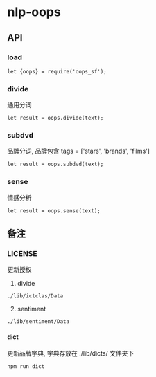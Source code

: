 # nlp-oops

## API  

### load  
  ```
  let {oops} = require('oops_sf');
  ```

### divide  
通用分词  

  ```
  let result = oops.divide(text);
  ```

### subdvd  
品牌分词, 品牌包含 tags = ['stars', 'brands', 'films']  

  ```
  let result = oops.subdvd(text);
  ```

### sense  
情感分析  

  ```
  let result = oops.sense(text);
  ```

## 备注  

### LICENSE  
更新授权  

1. divide  
  ```
  ./lib/ictclas/Data
  ```

2. sentiment  
  ```
  ./lib/sentiment/Data
  ```

#### dict  
更新品牌字典, 字典存放在 ./lib/dicts/ 文件夹下  

  ```
  npm run dict
  ```
